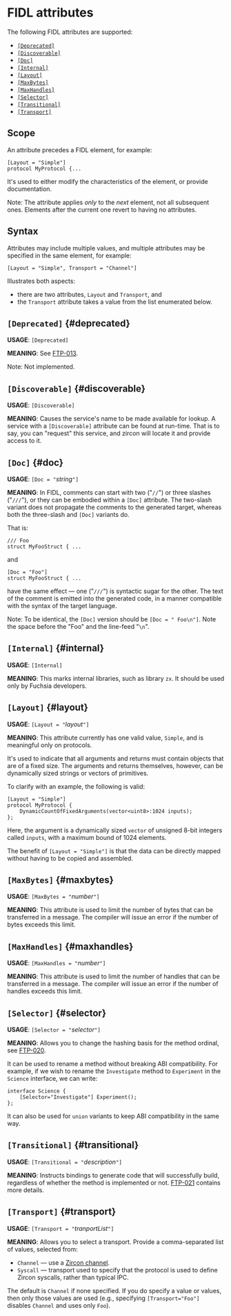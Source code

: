 # FIDL attributes

The following FIDL attributes are supported:

* [`[Deprecated]`](#deprecated)
* [`[Discoverable]`](#discoverable)
* [`[Doc]`](#doc)
* [`[Internal]`](#internal)
* [`[Layout]`](#layout)
* [`[MaxBytes]`](#maxbytes)
* [`[MaxHandles]`](#maxhandles)
* [`[Selector]`](#selector)
* [`[Transitional]`](#transitional)
* [`[Transport]`](#transport)

## Scope

An attribute precedes a FIDL element, for example:

```fidl
[Layout = "Simple"]
protocol MyProtocol {...
```

It's used to either modify the characteristics of the element, or provide
documentation.

Note: The attribute applies *only* to the *next* element, not all
subsequent ones.
Elements after the current one revert to having no attributes.

## Syntax

Attributes may include multiple values, and multiple attributes may be
specified in the same element, for example:

```fidl
[Layout = "Simple", Transport = "Channel"]
```

Illustrates both aspects:
* there are two attributes, `Layout` and `Transport`, and
* the `Transport` attribute takes a value from the list enumerated below.

## `[Deprecated]` {#deprecated}

**USAGE**: `[Deprecated]`

**MEANING**:
See [FTP-013].

Note: Not implemented.

## `[Discoverable]` {#discoverable}

**USAGE**: `[Discoverable]`

**MEANING**:
Causes the service's name to be made available for lookup.
A service with a `[Discoverable]` attribute can be found at run-time.
That is to say, you can "request" this service, and zircon will locate it
and provide access to it.

## `[Doc]` {#doc}

**USAGE**: `[Doc = "`_string_`"]`

**MEANING**:
In FIDL, comments can start with two ("`//`") or three slashes ("`///`"),
or they can be embodied within a `[Doc]` attribute.
The two-slash variant does not propagate the comments to the generated
target, whereas both the three-slash and `[Doc]` variants do.

That is:

```fidl
/// Foo
struct MyFooStruct { ...
```

and

```fidl
[Doc = "Foo"]
struct MyFooStruct { ...
```

have the same effect &mdash; one ("`///`") is syntactic sugar for the other.
The text of the comment is
emitted into the generated code, in a manner compatible with the syntax of
the target language.

Note: To be identical, the `[Doc]` version should be `[Doc = " Foo\n"]`. Note
the space before the "Foo" and the line-feed "`\n`".

## `[Internal]` {#internal}

**USAGE**: `[Internal]`

**MEANING**:
This marks internal libraries, such as library `zx`.
It should be used only by Fuchsia developers.

## `[Layout]` {#layout}

**USAGE**: `[Layout = "`_layout_`"]`

**MEANING**:
This attribute currently has one valid value, `Simple`, and is meaningful
only on protocols.

It's used to indicate that all arguments and returns must contain objects
that are of a fixed size.
The arguments and returns themselves, however, can be dynamically sized
strings or vectors of primitives.

To clarify with an example, the following is valid:

```fidl
[Layout = "Simple"]
protocol MyProtocol {
    DynamicCountOfFixedArguments(vector<uint8>:1024 inputs);
};
```

Here, the argument is a dynamically sized `vector` of unsigned 8-bit
integers called `inputs`, with a maximum bound of 1024 elements.

The benefit of `[Layout = "Simple"]` is that the data can be directly
mapped without having to be copied and assembled.

## `[MaxBytes]` {#maxbytes}

**USAGE**: `[MaxBytes = "`_number_`"]`

**MEANING**:
This attribute is used to limit the number of bytes that can be transferred
in a message.
The compiler will issue an error if the number of bytes exceeds this limit.

## `[MaxHandles]` {#maxhandles}

**USAGE**: `[MaxHandles = "`_number_`"]`

**MEANING**:
This attribute is used to limit the number of handles that can be
transferred in a message.
The compiler will issue an error if the number of handles exceeds this limit.

## `[Selector]` {#selector}

**USAGE**: `[Selector = "`_selector_`"]`

**MEANING**:
Allows you to change the hashing basis for the method ordinal, see
[FTP-020].

It can be used to rename a method without breaking ABI compatibility.
For example, if we wish to rename the `Investigate` method to `Experiment`
in the `Science` interface, we can write:

```fidl
interface Science {
    [Selector="Investigate"] Experiment();
};
```

It can also be used for `union` variants to keep ABI compatibility in the
same way.

## `[Transitional]` {#transitional}

**USAGE**: `[Transitional = "`_description_`"]`

**MEANING**:
Instructs bindings to generate code that will successfully build, regardless of
whether the method is implemented or not.
[FTP-021] contains more details.

## `[Transport]` {#transport}

**USAGE**: `[Transport = "`_tranportList_`"]`

**MEANING**:
Allows you to select a transport.
Provide a comma-separated list of values, selected from:

* `Channel` &mdash; use a [Zircon channel][channel].
* `Syscall` &mdash; transport used to specify that the protocol is used to
  define Zircon syscalls, rather than typical IPC.

The default is `Channel` if none specified.
If you do specify a value or values, then only those values are used (e.g.,
specifying `[Transport="Foo"]` disables `Channel` and uses only
`Foo`).

<!-- xrefs -->
[channel]: /docs/reference/kernel_objects/channel.md
[FTP-013]: /docs/concepts/fidl/ftp/ftp-013.md
[FTP-020]: /docs/concepts/fidl/ftp/ftp-020.md
[FTP-021]: /docs/concepts/fidl/ftp/ftp-021.md
[FTP-024]: /docs/concepts/fidl/ftp/ftp-024.md
[composition]: /docs/reference/fidl/language/language.md#Protocol-Composition
[socketwrite]: /docs/zircon/syscalls/socket_write.md
